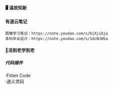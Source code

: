 #### 🖥️ 温故知新

#### 有道云笔记
```text
图像学习笔记：https://note.youdao.com/s/biXjibja
本科毕业设计：https://note.youdao.com/s/1dcNJWSa
```

#### 🌈活到老学到老

##### 代码插件
·Fitten Code	
·通义灵码

